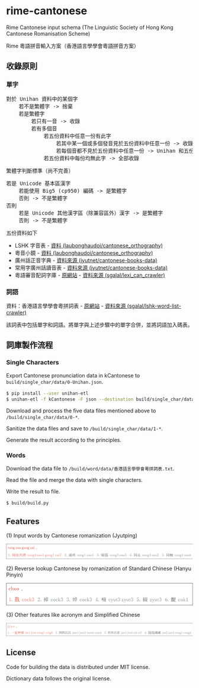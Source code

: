 # rime-cantonese

Rime Cantonese input schema (The Linguistic Society of Hong Kong Cantonese Romanisation Scheme)

Rime 粵語拼音輸入方案（香港語言學學會粵語拼音方案）

## 收錄原則

### 單字

<pre>
對於 Unihan 資料中的某個字
    若不是繁體字 -> 捨棄
    若是繁體字
        若只有一音 -> 收錄
        若有多個音
            若五份資料中任意一份有此字
                若其中某一個或多個發音見於五份資料中任意一份 -> 收錄這幾個發音
                若每個音都不見於五份資料中任意一份 -> Unihan 和五份資料中的發音均收錄
            若五份資料中每份均無此字 -> 全部收錄
</pre>

繁體字判斷標準（尚不完善）

<pre>
若是 Unicode 基本區漢字
    若能使用 Big5 (cp950) 編碼 -> 是繁體字
    否則 -> 不是繁體字
否則
    若是 Unicode 其他漢字區（除兼容區外）漢字 -> 是繁體字
    否則 -> 不是繁體字
</pre>

五份資料如下

* LSHK 字音表 - [資料 (laubonghaudoi/cantonese_orthography)](https://github.com/laubonghaudoi/cantonese_orthography/blob/master/LSHK%20Jyutping%20-%20Char%20-%20JP.csv)
* 粵音小鏡 - [資料 (laubonghaudoi/cantonese_orthography)](https://github.com/laubonghaudoi/cantonese_orthography/blob/master/%E7%B2%B5%E9%9F%B3%E5%B0%8F%E9%8F%A1(20160723).xls)
* 廣州話正音字典 - [資料來源 (jyutnet/cantonese-books-data)](https://github.com/jyutnet/cantonese-books-data/tree/master/2004_%E5%BB%A3%E5%B7%9E%E8%A9%B1%E6%AD%A3%E9%9F%B3%E5%AD%97%E5%85%B8)
* 常用字廣州話讀音表 - [資料來源 (jyutnet/cantonese-books-data)](https://github.com/jyutnet/cantonese-books-data/tree/master/1992_%E5%B8%B8%E7%94%A8%E5%AD%97%E5%BB%A3%E5%B7%9E%E8%A9%B1%E8%AE%80%E9%9F%B3%E8%A1%A8)
* 粵語審音配詞字庫 - [原網站](https://humanum.arts.cuhk.edu.hk/Lexis/lexi-can/) - [資料來源 (sgalal/lexi_can_crawler)](https://github.com/sgalal/lexi_can_crawler)

### 詞語

資料：香港語言學學會粵拼詞表 - [原網站](https://corpus.eduhk.hk/JPwordlist/) - [資料來源 (sgalal/lshk-word-list-crawler)](https://github.com/sgalal/lshk-word-list-crawler)

該詞表中包括單字和詞語。將單字與上述步驟中的單字合併，並將詞語加入碼表。

## 詞庫製作流程

### Single Characters

Export Cantonese pronunciation data in kCantonese to `build/single_char/data/0-Unihan.json`.

```sh
$ pip install --user unihan-etl
$ unihan-etl -f kCantonese -F json --destination build/single_char/data/0-Unihan.json
```

Download and process the five data files mentioned above to `/build/single_char/data/0-*`.

Sanitize the data files and save to `/build/single_char/data/1-*`.

Generate the result according to the principles.

### Words

Download the data file to `/build/word/data/香港語言學學會粵拼詞表.txt`.

Read the file and merge the data with single characters.

Write the result to file.

```sh
$ build/build.py
```

## Features

(1) Input words by Cantonese romanization (Jyutping)

![demo0](demo/0.png)

(2) Reverse lookup Cantonese by romanization of Standard Chinese (Hanyu Pinyin)

![demo1](demo/1.png)

(3) Other features like acronym and Simplified Chinese

![demo2](demo/2.png)

## License

Code for building the data is distributed under MIT license.

Dictionary data follows the original license.
